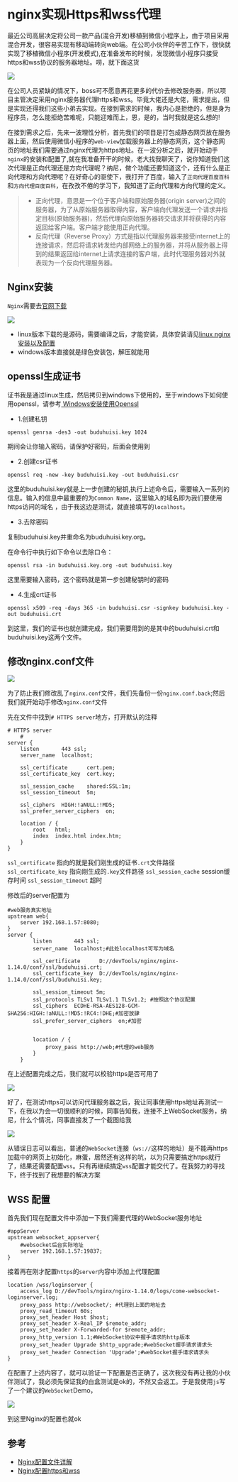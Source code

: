 # nginx实现Https和wss代理

最近公司高层决定将公司一款产品(混合开发)移植到微信小程序上，由于项目采用混合开发，很容易实现有移动端转向web端。在公司小伙伴的辛苦工作下，很快就实现了移植微信小程序(开发模式),在准备发布的时候，发现微信小程序只接受https和wss协议的服务器地址。唠，就下面这货

![](../image/微信小程序服务器配置.png)

在公司人员紧缺的情况下，boss可不愿意再花更多的代价去修改服务器，所以项目主管决定采用nginx服务器代理https和wss。毕竟大佬还是大佬，需求提出，但是实现还得我们这些小弟去实现。在接到需求的时候，我内心是拒绝的，但是身为程序员，怎么能拒绝苦难呢，只能迎难而上，恩，是的，当时我就是这么想的!

在接到需求之后，先来一波理性分析，首先我们的项目是打包成静态网页放在服务器上面，然后使用微信小程序的`web-view`加载服务器上的静态网页，这个静态网页的地址我们需要通过nginx代理为https地址。在一波分析之后，就开始动手`nginx`的安装和配置了,就在我准备开干的时候，老大找我聊天了，说你知道我们这次代理是正向代理还是方向代理呢？纳尼，做个功能还要知道这个，还有什么是正向代理和方向代理呢？在好奇心的驱使下，我打开了百度，输入了`正向代理百度百科`和`方向代理百度百科`，在孜孜不倦的学习下，我知道了正向代理和方向代理的定义。

> * 正向代理，意思是一个位于客户端和原始服务器(origin server)之间的服务器，为了从原始服务器取得内容，客户端向代理发送一个请求并指定目标(原始服务器)，然后代理向原始服务器转交请求并将获得的内容返回给客户端。客户端才能使用正向代理。
> * 反向代理（Reverse Proxy）方式是指以代理服务器来接受internet上的连接请求，然后将请求转发给内部网络上的服务器，并将从服务器上得到的结果返回给internet上请求连接的客户端，此时代理服务器对外就表现为一个反向代理服务器。



## Nginx安装

`Nginx`需要去[官网下载](http://nginx.org/en/download.html)

![](../image/Nginx下载.png)

* linux版本下载的是源码，需要编译之后，才能安装，具体安装请见[linux nginx安装以及配置](https://blog.csdn.net/w410589502/article/details/70787468)
* windows版本直接就是绿色安装包，解压就能用

## openssl生成证书

证书我是通过linux生成，然后拷贝到windows下使用的，至于windows下如何使用openssl，请参考[
Windows安装使用Openssl](https://blog.csdn.net/kitok/article/details/72957185)

* 1.创建私钥

```shell
openssl genrsa -des3 -out buduhuisi.key 1024
```

期间会让你输入密码，请保护好密码，后面会使用到

* 2.创建csr证书

```shell
openssl req -new -key buduhuisi.key -out buduhuisi.csr
```

这里的buduhuisi.key就是上一步创建的秘钥,执行上述命令后，需要输入一系列的信息。输入的信息中最重要的为`Common Name`，这里输入的域名即为我们要使用https访问的域名 ，由于我这边是测试，就直接填写的`localhost`。

* 3.去除密码

复制buduhuisi.key并重命名为buduhuisi.key.org。

在命令行中执行如下命令以去除口令：

```
openssl rsa -in buduhuisi.key.org -out buduhuisi.key
```

这里需要输入密码，这个密码就是第一步创建秘钥时的密码

* 4.生成crt证书

```
openssl x509 -req -days 365 -in buduhuisi.csr -signkey buduhuisi.key -out buduhuisi.crt
```

到这里，我们的证书也就创建完成，我们需要用到的是其中的buduhuisi.crt和buduhuisi.key这两个文件。

## 修改nginx.conf文件

![](../image/Nginx配置文件目录.png)

为了防止我们修改乱了`nginx.conf`文件，我们先备份一份`nginx.conf.back`;然后我们就开始动手修改`nginx.conf`文件

先在文件中找到`# HTTPS server`地方，打开默认的注释

```
# HTTPS server
    #
server {
    listen       443 ssl;
    server_name  localhost;

    ssl_certificate      cert.pem;
    ssl_certificate_key  cert.key;

    ssl_session_cache    shared:SSL:1m;
    ssl_session_timeout  5m;

    ssl_ciphers  HIGH:!aNULL:!MD5;
    ssl_prefer_server_ciphers  on;

    location / {
        root   html;
        index  index.html index.htm;
    }
}
```

`ssl_certificate` 指向的就是我们刚生成的证书`.crt`文件路径
`ssl_certificate_key` 指向刚生成的`.key`文件路径
`ssl_session_cache` session缓存时间
`ssl_session_timeout` 超时

修改后的server配置为

```
#web服务真实地址
upstream web{
    server 192.168.1.57:8080;
}
server {
        listen       443 ssl;
        server_name  localhost;#此处localhost可写为域名

        ssl_certificate      D://devTools/nginx/nginx-1.14.0/conf/ssl/buduhuisi.crt;
        ssl_certificate_key  D://devTools/nginx/nginx-1.14.0/conf/ssl/buduhuisi.key;

        ssl_session_timeout 5m;
        ssl_protocols TLSv1 TLSv1.1 TLSv1.2; #按照这个协议配置
        ssl_ciphers  ECDHE-RSA-AES128-GCM-SHA256:HIGH:!aNULL:!MD5:!RC4:!DHE;#加密放肆
        ssl_prefer_server_ciphers  on;#加密
    
    
        location / {
            proxy_pass http://web;#代理的web服务
        }
    }
```

在上述配置完成之后，我们就可以校验https是否可用了

![](../image/https访问localhost.png)

好了，在测试https可以访问代理服务器之后，我让同事使用https地址再测试一下，在我以为会一切很顺利的时候，同事告知我，连接不上WebSocket服务，纳尼，什么个情况，同事直接发了一个截图给我

![](../image/WebSocket初始化失败.png)

从错误日志可以看出，普通的`WebSocket`连接（`ws://`这样的地址）是不能再https加载中的网页上初始化，麻蛋，居然还有这样的坑，以为只需要搞定https就行了，结果还需要配置`wss`。只有再继续搞定`wss`配置才能交代了。在我努力的寻找下，终于找到了我想要的解决方案

## WSS 配置

首先我们现在配置文件中添加一下我们需要代理的WebSocket服务地址

```
#appServer
upstream websocket_appserver{
    #websocket后台实际地址
    server 192.168.1.57:19837;
}
```

接着再在刚才配置`https`的`server`内容中添加上代理配置

```
location /wss/loginserver {
    access_log D://devTools/nginx/nginx-1.14.0/logs/come-websocket-loginserver.log;
    proxy_pass http://websocket/; #代理到上面的地址去
    proxy_read_timeout 60s;
    proxy_set_header Host $host;
    proxy_set_header X-Real_IP $remote_addr;
    proxy_set_header X-Forwarded-for $remote_addr;
    proxy_http_version 1.1;#WebSocket协议中握手请求的http版本
    proxy_set_header Upgrade $http_upgrade;#webSocket握手请求请求头
    proxy_set_header Connection 'Upgrade';#webSocket握手请求请求头
}
```

在配置了上述内容了，就可以验证一下配置是否正确了，这次我没有再让我的小伙伴测试了，我必须先保证我的白盒测试是ok的，不然又会返工。于是我使用`js`写了一个建议的`WebSocket`Demo，

![](../image/wss连接成功.png)

到这里Nginx的配置也就ok

## 参考

* [Nginx配置文件详解](https://www.cnblogs.com/hunttown/p/5759959.html)
* [Nginx配置https和wss](https://www.cnblogs.com/weiyinfu/p/7389744.html)